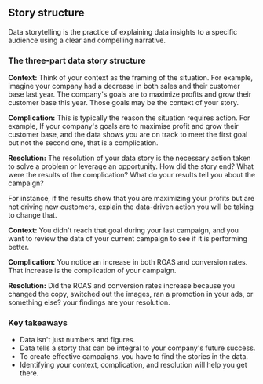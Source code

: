 ## Story structure

Data storytelling is the practice of explaining data insights to a specific audience using a clear and compelling narrative.

### The three-part data story structure

**Context:**
Think of your context as the framing of the situation.
For example, imagine your company had a decrease in both sales and their customer base last year. The company's goals are to maximize profits and grow their customer base this year. Those goals may be the context of your story.

**Complication:**
This is typically the reason the situation requires action.
For example, If your company's goals are to maximise profit and grow their customer base, and the data shows you are on track to meet the first goal but not the second one, that is a complication.

**Resolution:**
The resolution of your data story is the necessary action taken to solve a problem or leverage an opportunity.
How did the story end?
What were the results of the complication?
What do your results tell you about the campaign?

For instance, if the results show that you are maximizing your profits but are not driving new customers, explain the data-driven action you will be taking to change that.


**Context:** 
You didn't reach that goal during your last campaign, and you want to review the data of your current campaign to see if it is performing better.

**Complication:**
You notice an increase in both ROAS and conversion rates.
That increase is the complication of your campaign.

**Resolution:**
Did the ROAS and conversion rates increase because you changed the copy, switched out the images, ran a promotion in your ads, or something else? your findings are your resolution.

### Key takeaways
- Data isn't just numbers and figures.
- Data tells a storty that can be integral to your company's future success.
- To create effective campaigns, you have to find the stories in the data.
- Identifying your context, complication, and resolution will help you get there.

